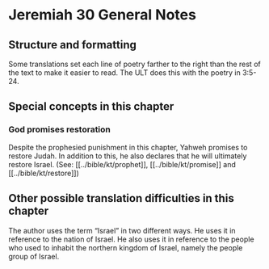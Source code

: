 # Jeremiah 30 General Notes
## Structure and formatting

Some translations set each line of poetry farther to the right than the rest of the text to make it easier to read. The ULT does this with the poetry in 3:5-24.

## Special concepts in this chapter

### God promises restoration

Despite the prophesied punishment in this chapter, Yahweh promises to restore Judah. In addition to this, he also declares that he will ultimately restore Israel. (See: [[../bible/kt/prophet]], [[../bible/kt/promise]] and [[../bible/kt/restore]])

## Other possible translation difficulties in this chapter
The author uses the term “Israel” in two different ways. He uses it in reference to the nation of Israel. He also uses it in reference to the people who used to inhabit the northern kingdom of Israel, namely the people group of Israel.
